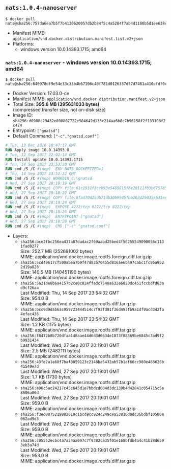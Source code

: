 ## `nats:1.0.4-nanoserver`

```console
$ docker pull nats@sha256:757da6ea7b5f7b4130620057db2b84f5c4a5284f7ab4d1180b5d1ee638c0bb00
```

-	Manifest MIME: `application/vnd.docker.distribution.manifest.list.v2+json`
-	Platforms:
	-	windows version 10.0.14393.1715; amd64

### `nats:1.0.4-nanoserver` - windows version 10.0.14393.1715; amd64

```console
$ docker pull nats@sha256:640978df9e54e33c33b4b67106c40f781d0126337d57d7481a410cfdf0cda9bb
```

-	Docker Version: 17.03.0-ce
-	Manifest MIME: `application/vnd.docker.distribution.manifest.v2+json`
-	Total Size: **395.6 MB (395631033 bytes)**  
	(compressed transfer size, not on-disk size)
-	Image ID: `sha256:d0988c29432e800807722e504642d133c214aa6b8c7b96158f2f133108f2c424`
-	Entrypoint: `["gnatsd"]`
-	Default Command: `["-c","gnatsd.conf"]`

```dockerfile
# Tue, 13 Dec 2016 10:47:17 GMT
RUN Apply image 10.0.14393.0
# Tue, 12 Sep 2017 22:02:14 GMT
RUN Install update 10.0.14393.1715
# Thu, 14 Sep 2017 23:53:30 GMT
RUN cmd /S /C #(nop)  ENV NATS_DOCKERIZED=1
# Thu, 14 Sep 2017 23:53:32 GMT
RUN cmd /S /C #(nop) WORKDIR C:\gnatsd
# Wed, 27 Sep 2017 20:18:19 GMT
RUN cmd /S /C #(nop) COPY file:61c1931f3ccb93e5489015f8e20111fb3b675785d0003458700c148a3daff2df in gnatsd.exe 
# Wed, 27 Sep 2017 20:18:22 GMT
RUN cmd /S /C #(nop) COPY file:8fad70d15db71db30b9945fba2b3d29035a631ee4fe410e797aef6981c2a1879 in gnatsd.conf 
# Wed, 27 Sep 2017 20:18:24 GMT
RUN cmd /S /C #(nop)  EXPOSE 4222/tcp 6222/tcp 8222/tcp
# Wed, 27 Sep 2017 20:18:26 GMT
RUN cmd /S /C #(nop)  ENTRYPOINT ["gnatsd"]
# Wed, 27 Sep 2017 20:18:28 GMT
RUN cmd /S /C #(nop)  CMD ["-c" "gnatsd.conf"]
```

-	Layers:
	-	`sha256:bce2fbc256ea437a87dadac2f69aabd25bed4f56255549090056c1131fad0277`  
		Size: 252.7 MB (252691002 bytes)  
		MIME: application/vnd.docker.image.rootfs.foreign.diff.tar.gzip
	-	`sha256:5cd49617cf500abea7b9f47d82b70455d816ae6b497cabc1fc86a9522d19a828`  
		Size: 140.5 MB (140451190 bytes)  
		MIME: application/vnd.docker.image.rootfs.foreign.diff.tar.gzip
	-	`sha256:5a21de8b6a4157b2ce0c824ffadc7540a632e6820dc451fccbdfd83ad9cf26aa`  
		Last Modified: Thu, 14 Sep 2017 23:54:32 GMT  
		Size: 954.0 B  
		MIME: application/vnd.docker.image.rootfs.diff.tar.gzip
	-	`sha256:bcc9d9dab6ac959723444514c7f92fd81f36d493fb9a1df9acd342fa4efac436`  
		Last Modified: Thu, 14 Sep 2017 23:54:32 GMT  
		Size: 1.2 KB (1175 bytes)  
		MIME: application/vnd.docker.image.rootfs.diff.tar.gzip
	-	`sha256:f8472b8b720dfaa148aae44d6d3d6634e1873f88569be6845c3ad9f2b9931434`  
		Last Modified: Wed, 27 Sep 2017 20:19:01 GMT  
		Size: 2.5 MB (2482111 bytes)  
		MIME: application/vnd.docker.image.rootfs.diff.tar.gzip
	-	`sha256:43fe2a1a68f7baf8059123c2148ba5432ab57b1af66cc980e488626b41549e7d`  
		Last Modified: Wed, 27 Sep 2017 20:19:01 GMT  
		Size: 1.7 KB (1730 bytes)  
		MIME: application/vnd.docker.image.rootfs.diff.tar.gzip
	-	`sha256:e06c5ac24217c45c645d1e7bbdcd604d3dc139b4d42841c054715c5a8606a06d`  
		Last Modified: Wed, 27 Sep 2017 20:19:01 GMT  
		Size: 959.0 B  
		MIME: application/vnd.docker.image.rootfs.diff.tar.gzip
	-	`sha256:f3ed0875219882619c1bcd9cc924c249cea53816d0dc36bdbf10500e062ad9d3`  
		Last Modified: Wed, 27 Sep 2017 20:19:01 GMT  
		Size: 959.0 B  
		MIME: application/vnd.docker.image.rootfs.diff.tar.gzip
	-	`sha256:c05552ecbc4a7a24aa097c7f9382ca35f01e168bfdb4a4c41b28d6593eb3a74d`  
		Last Modified: Wed, 27 Sep 2017 20:19:01 GMT  
		Size: 953.0 B  
		MIME: application/vnd.docker.image.rootfs.diff.tar.gzip
